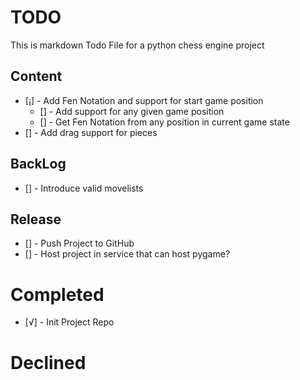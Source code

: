 <!-- Option + v => √  === completed task -->
<!-- Option + 1 => ¡  === in-progress task -->
<!-- Option + 5 = ∞   === declined task -->

# TODO

This is markdown Todo File for a python chess engine project

## Content

- [¡] - Add Fen Notation and support for start game position
  - [] - Add support for any given game position
  - [] - Get Fen Notation from any position in current game state
- [] - Add drag support for pieces

## BackLog

- [] - Introduce valid movelists

## Release

- [] - Push Project to GitHub
- [] - Host project in service that can host pygame?

# Completed

- [√] - Init Project Repo

# Declined
